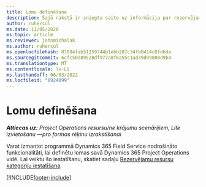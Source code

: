 ```yaml
---
title: Lomu definēšana
description: Šajā rakstā ir sniegta saite uz informāciju par rezervējamo resursu kategoriju iestatīšanu.
author: ruhercul
ms.date: 11/05/2020
ms.topic: article
ms.reviewer: johnmichalak
ms.author: ruhercul
ms.openlocfilehash: 87884fab51159744b1ebb287c34fb0414c8fd6da
ms.sourcegitcommit: 6cfc50d89528df977a8f6a55c1ad39d99800d9b4
ms.translationtype: MT
ms.contentlocale: lv-LV
ms.lasthandoff: 06/03/2022
ms.locfileid: "8924899"
---
```

# <a name="define-roles"></a>Lomu definēšana

_**Attiecas uz:** Project Operations resursu/ne krājumu scenārijiem, Lite izvietošanu —pro formas rēķinu izrakstīšanai_

Varat izmantot programmā Dynamics 365 Field Service nodrošināto funkcionalitāti, lai definētu lomas savā Dynamics 365 Project Operations vidē. Lai veiktu šo iestatīšanu, skatiet sadaļu [Rezervējamu resursu kategoriju iestatīšana](/dynamics365/field-service/set-up-bookable-resource-categories).


[!INCLUDE[footer-include](../includes/footer-banner.md)]
